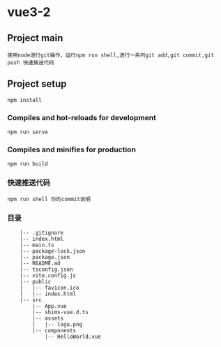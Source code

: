 # vue3-2

## Project main
```
使用node进行git操作，运行npm run shell,进行一系列git add,git commit,git push 快速推送代码
```

## Project setup
```
npm install
```

### Compiles and hot-reloads for development
```
npm run serve
```

### Compiles and minifies for production
```
npm run build
```

### 快速推送代码
```
npm run shell 你的commit说明
```

### 目录
```
    |-- .gitignore
    |-- index.html
    |-- main.ts
    |-- package-lock.json
    |-- package.json
    |-- README.md
    |-- tsconfig.json
    |-- vite.config.js
    |-- public
    |   |-- favicon.ico
    |   |-- index.html
    |-- src
        |-- App.vue
        |-- shims-vue.d.ts
        |-- assets
        |   |-- logo.png
        |-- components
            |-- HelloWorld.vue
```